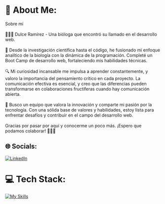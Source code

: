 # 💫 About Me:
Sobre mí<br><br>👩🏻‍💻 Dulce Ramírez - Una bióloga que encontró su llamado en el desarrollo web.<br><br>🌱 Desde la investigación científica hasta el código, he fusionado mi enfoque analítico de la biología con la dinámica de la programación. Completé un Boot Camp de desarrollo web, fortaleciendo mis habilidades técnicas.<br><br>🔍 Mi curiosidad incansable me impulsa a aprender constantemente, y valoro la importancia del pensamiento crítico en cada proyecto. La comunicación efectiva es esencial, y creo que las diferencias pueden transformarse en colaboraciones fructíferas cuando hay comunicación abierta.<br><br>🚀 Busco un equipo que valora la innovación y comparte mi pasión por la tecnología. Con una sólida base de valores y habilidades, estoy lista para enfrentar desafíos y contribuir en el campo del desarrollo web.<br><br>Gracias por pasar por aquí y conocerme un poco más. ¡Espero que podamos colaborar! 🙌🏼✨


## 🌐 Socials:
[![LinkedIn](https://img.shields.io/badge/LinkedIn-%230077B5.svg?logo=linkedin&logoColor=white)](www.linkedin.com/in/dulce-ramirez-rendon) 

# 💻 Tech Stack:
[![My Skills](https://skillicons.dev/icons?i=js,html,css,figma,firebase,git,github,jest,nodejs,py,react,vite,vscode)](https://skillicons.dev)

